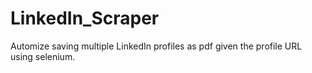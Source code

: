 # LinkedIn_Scraper
Automize saving multiple LinkedIn profiles as pdf given the profile URL using selenium.
